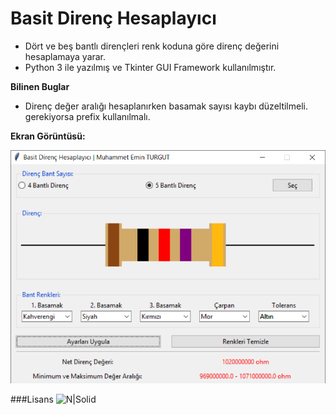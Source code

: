 ﻿# Basit Direnç Hesaplayıcı
- Dört ve beş bantlı dirençleri renk koduna göre direnç değerini hesaplamaya yarar.
- Python 3 ile yazılmış ve Tkinter GUI Framework kullanılmıştır.

**Bilinen Buglar**
- Direnç değer aralığı hesaplanırken basamak sayısı kaybı düzeltilmeli. gerekiyorsa prefix kullanılmalı.

**Ekran Görüntüsü:**

![N|Solid](https://github.com/muhammeteminturgut/BasitDirencHesaplayici/blob/master/screenshot.png?raw=true)

###Lisans
![N|Solid](https://www.gnu.org/graphics/gplv3-127x51.png)
